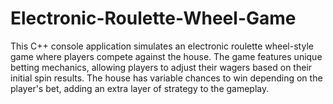 # Electronic-Roulette-Wheel-Game
This C++ console application simulates an electronic roulette wheel-style game where players compete against the house. 
The game features unique betting mechanics, allowing players to adjust their wagers based on their initial spin results.
The house has variable chances to win depending on the player's bet, adding an extra layer of strategy to the gameplay.
